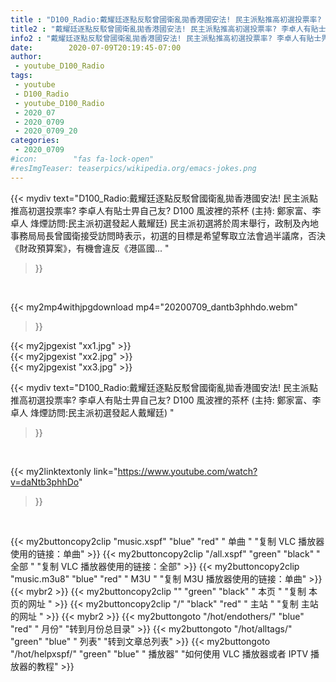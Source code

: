 ```yaml
---
title : "D100_Radio:戴耀廷逐點反駁曾國衛亂拋香港國安法! 民主派點推高初選投票率? 李卓人有貼士畀自己友? D100 風波裡的茶杯 (主持: 鄭家富、李卓人 烽煙訪問:民主派初選發起人戴耀廷) "
title2 : "戴耀廷逐點反駁曾國衛亂拋香港國安法! 民主派點推高初選投票率? 李卓人有貼士畀自己友? D100 風波裡的茶杯 (主持: 鄭家富、李卓人 烽煙訪問:民主派初選發起人戴耀廷) "
info2 : "戴耀廷逐點反駁曾國衛亂拋香港國安法! 民主派點推高初選投票率? 李卓人有貼士畀自己友? D100 風波裡的茶杯 (主持: 鄭家富、李卓人 烽煙訪問:民主派初選發起人戴耀廷) 民主派初選將於周末舉行，政制及內地事務局局長曾國衛接受訪問時表示，初選的目標是希望奪取立法會過半議席，否決《財政預算案》，有機會違反《港區國... "
date:        2020-07-09T20:19:45-07:00
author:
 - youtube_D100_Radio
tags:
 - youtube
 - D100_Radio
 - youtube_D100_Radio
 - 2020_07
 - 2020_0709
 - 2020_0709_20
categories:
 - 2020_0709
#icon:        "fas fa-lock-open"
#resImgTeaser: teaserpics/wikipedia.org/emacs-jokes.png
---
```


{{< mydiv text="D100_Radio:戴耀廷逐點反駁曾國衛亂拋香港國安法! 民主派點推高初選投票率? 李卓人有貼士畀自己友? D100 風波裡的茶杯 (主持: 鄭家富、李卓人 烽煙訪問:民主派初選發起人戴耀廷) 民主派初選將於周末舉行，政制及內地事務局局長曾國衛接受訪問時表示，初選的目標是希望奪取立法會過半議席，否決《財政預算案》，有機會違反《港區國... "
>}}
<br>


{{< my2mp4withjpgdownload mp4="20200709_dantb3phhdo.webm"
>}}

{{< my2jpgexist "xx1.jpg" >}}<br>
{{< my2jpgexist "xx2.jpg" >}}<br>
{{< my2jpgexist "xx3.jpg" >}}<br>



{{< mydiv text="D100_Radio:戴耀廷逐點反駁曾國衛亂拋香港國安法! 民主派點推高初選投票率? 李卓人有貼士畀自己友? D100 風波裡的茶杯 (主持: 鄭家富、李卓人 烽煙訪問:民主派初選發起人戴耀廷) "
>}}
<br>

{{< my2linktextonly link="https://www.youtube.com/watch?v=daNtb3phhDo"
>}}


<br>

{{< my2buttoncopy2clip "music.xspf"        "blue"   "red"    " 单曲 "  "复制 VLC 播放器使用的链接：单曲" >}} {{< my2buttoncopy2clip "/all.xspf"         "green"  "black"  " 全部 "  "复制 VLC 播放器使用的链接：全部" >}} {{< my2buttoncopy2clip "music.m3u8"        "blue"   "red"    " M3U  "    "复制 M3U 播放器使用的链接：单曲" >}} {{< mybr2 >}} {{< my2buttoncopy2clip ""                  "green"  "black"  " 本页 "    "复制 本页的网址 " >}} {{< my2buttoncopy2clip "/"                 "black"  "red"    " 主站 "    "复制 主站的网址 " >}} {{< mybr2 >}} {{< my2buttongoto      "/hot/endothers/"   "blue"   "red"    " 月份"   "转到月份总目录" >}} {{< my2buttongoto      "/hot/alltags/"     "green"  "blue"   " 列表"   "转到文章总列表" >}} {{< my2buttongoto      "/hot/helpxspf/"    "green"  "blue"   " 播放器" "如何使用 VLC 播放器或者 IPTV 播放器的教程" >}} 
